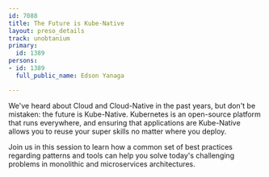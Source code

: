 ```yaml
---
id: 7088
title: The Future is Kube-Native
layout: preso_details
track: unobtanium
primary:
  id: 1389
persons:
- id: 1389
  full_public_name: Edson Yanaga

---
```

We've heard about Cloud and Cloud-Native in the past years, but don't be mistaken: the future is Kube-Native. Kubernetes is an open-source platform that runs everywhere, and ensuring that applications are Kube-Native allows you to reuse your super skills no matter where you deploy.

Join us in this session to learn how a common set of best practices regarding patterns and tools can help you solve today's challenging problems in monolithic and microservices architectures.
